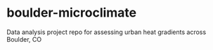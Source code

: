 # boulder-microclimate
Data analysis project repo for assessing urban heat gradients across Boulder, CO

